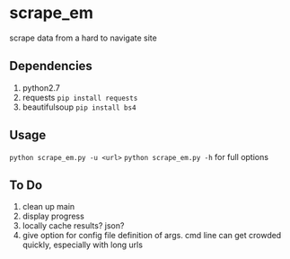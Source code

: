 # scrape_em

scrape data from a hard to navigate site

## Dependencies

1. python2.7
2. requests `pip install requests` 
3. beautifulsoup `pip install bs4`

## Usage

`python scrape_em.py -u <url>`
`python scrape_em.py -h` for full options

## To Do

1. clean up main
2. display progress
3. locally cache results? json?
4. give option for config file definition of args. cmd line can get crowded quickly, especially with long urls